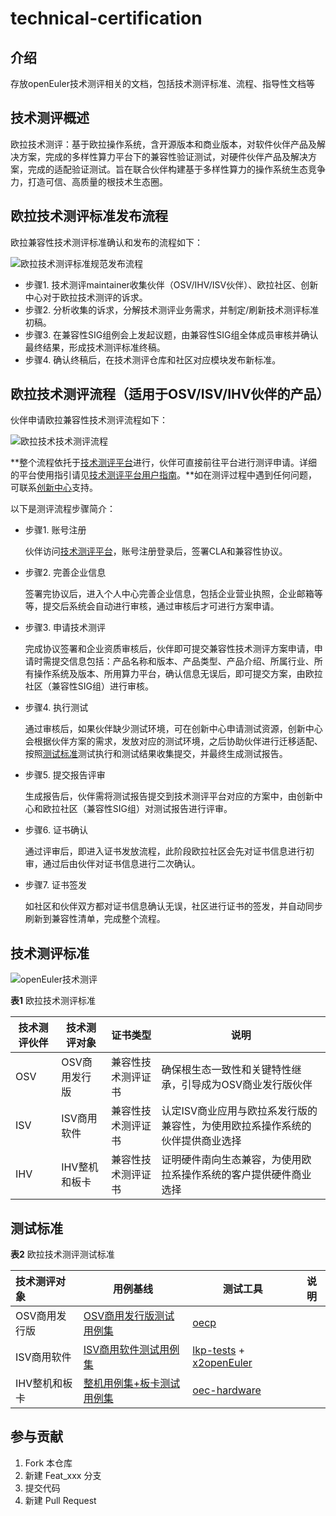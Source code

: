 # technical-certification

## 介绍
存放openEuler技术测评相关的文档，包括技术测评标准、流程、指导性文档等



## 技术测评概述

欧拉技术测评：基于欧拉操作系统，含开源版本和商业版本，对软件伙伴产品及解决方案，完成的多样性算力平台下的兼容性验证测试，对硬件伙伴产品及解决方案，完成的适配验证测试。旨在联合伙伴构建基于多样性算力的操作系统生态竞争力，打造可信、高质量的根技术生态圈。



## 欧拉技术测评标准发布流程

欧拉兼容性技术测评标准确认和发布的流程如下：

![欧拉技术测评标准规范发布流程](docs/欧拉技术测评标准规范发布流程.png)

- 步骤1. 技术测评maintainer收集伙伴（OSV/IHV/ISV伙伴）、欧拉社区、创新中心对于欧拉技术测评的诉求。
- 步骤2. 分析收集的诉求，分解技术测评业务需求，并制定/刷新技术测评标准初稿。
- 步骤3. 在兼容性SIG组例会上发起议题，由兼容性SIG组全体成员审核并确认最终结果，形成技术测评标准终稿。
- 步骤4. 确认终稿后，在技术测评仓库和社区对应模块发布新标准。



## 欧拉技术测评流程（适用于OSV/ISV/IHV伙伴的产品）

伙伴申请欧拉兼容性技术测评流程如下：

![欧拉技术技术测评流程](docs/欧拉技术测评流程.png)

**整个流程依托于[技术测评平台](https://certification.openeuler.org)进行，伙伴可直接前往平台进行测评申请。详细的平台使用指引请见[技术测评平台用户指南](技术测评平台用户指南.md)。**如在测评过程中遇到任何问题，可联系[创新中心](https://gitee.com/openeuler/technical-certification/issues/I87HDL?from=project-issue)支持。

以下是测评流程步骤简介：

- 步骤1. 账号注册

  伙伴访问[技术测评平台](https://certification.openeuler.org)，账号注册登录后，签署CLA和兼容性协议。

- 步骤2. 完善企业信息

  签署完协议后，进入个人中心完善企业信息，包括企业营业执照，企业邮箱等等，提交后系统会自动进行审核，通过审核后才可进行方案申请。

- 步骤3. 申请技术测评

  完成协议签署和企业资质审核后，伙伴即可提交兼容性技术测评方案申请，申请时需提交信息包括：产品名称和版本、产品类型、产品介绍、所属行业、所有操作系统及版本、所用算力平台，确认信息无误后，即可提交方案，由欧拉社区（兼容性SIG组）进行审核。

- 步骤4. 执行测试

  通过审核后，如果伙伴缺少测试环境，可在创新中心申请测试资源，创新中心会根据伙伴方案的需求，发放对应的测试环境，之后协助伙伴进行迁移适配、按照[测试标准](#测试标准)测试执行和测试结果收集提交，并最终生成测试报告。

- 步骤5. 提交报告评审

  生成报告后，伙伴需将测试报告提交到技术测评平台对应的方案中，由创新中心和欧拉社区（兼容性SIG组）对测试报告进行评审。

- 步骤6. 证书确认

  通过评审后，即进入证书发放流程，此阶段欧拉社区会先对证书信息进行初审，通过后由伙伴对证书信息进行二次确认。

- 步骤7. 证书签发

  如社区和伙伴双方都对证书信息确认无误，社区进行证书的签发，并自动同步刷新到兼容性清单，完成整个流程。



## 技术测评标准

![openEuler技术测评](docs/openEuler技术测评.png)

**表1**  欧拉技术测评标准

| 技术测评伙伴 | 技术测评对象      | 证书类型       | 说明                                                         |
| -------- | ------------- | -------------- | ------------------------------------------------------------ |
| OSV      | OSV商用发行版 | 兼容性技术测评证书 | 确保根生态一致性和关键特性继承，引导成为OSV商业发行版伙伴    |
| ISV      | ISV商用软件   | 兼容性技术测评证书 | 认定ISV商业应用与欧拉系发行版的兼容性，为使用欧拉系操作系统的伙伴提供商业选择 |
| IHV      | IHV整机和板卡 | 兼容性技术测评证书 | 证明硬件南向生态兼容，为使用欧拉系操作系统的客户提供硬件商业选择 |



## 测试标准

**表2** 欧拉技术测评测试标准

| 技术测评对象      | 用例基线                  | 测试工具               | 说明 |
| :------------ | ------------------------- | ---------------------- | ---- |
| OSV商用发行版 | [OSV商用发行版测试用例集](https://gitee.com/openeuler/oecp/blob/master/doc/OECP工具测试标准.md) | [oecp](testing-tools/欧拉技术测评OSV操作系统测试工具oecp用户指南.md)       |      |
| ISV商用软件   | [ISV商用软件测试用例集](testing-standard/欧拉技术测评兼容性测试用例（ISV商用软件）.md)     | [lkp-tests](testing-tools/欧拉技术测评ISV商用软件测试工具lkp-tests用户指南.md) + [x2openEuler](testing-tools/欧拉技术测评ISV商用软件扫描工具x2openEuler用户指南.md)             |      |
| IHV整机和板卡 | [整机用例集+板卡测试用例集](testing-standard/欧拉技术测评兼容性测试用例（整机&板卡）.md) | [oec-hardware](testing-tools/欧拉技术测评IHV整机&板卡测试工具oec-hardware用户指南.md) |      |



## 参与贡献

1.  Fork 本仓库
2.  新建 Feat_xxx 分支
3.  提交代码
4.  新建 Pull Request